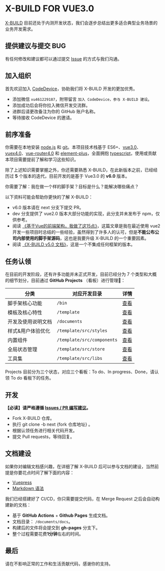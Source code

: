 # X-BUILD FOR VUE3.0

[X-BUILD](https://github.com/code-device/x-build) 目前还处于内测开发状态，我们会逐步总结出更多适合典型业务场景的业务开发需求。

## 提供建议与提交 BUG

有任何修改和建议都可以通过提交 [Issue](https://github.com/code-device/x-build/issues) 的方式与我们沟通。

## 加入组织

首先欢迎加入 [CodeDevice](https://github.com/code-device)，协助我们将 X-BUILD 开发的更加优秀。

- 添加微信 `xu461229187`，附带留言 `加入 CodeDevice，参与 X-BUILD 建设`。
- 添加成功后会将你拉入微信开发交流群。
- 进群后请更改备注为你的 GitHub 账户名称。
- 等待接收 CodeDevice 的邀请。

## 前序准备

你需要在本地安装 [node.js](https://nodejs.org/en/) 和 [git](https://git-scm.com/)。本项目技术栈基于 ES6+、[vue3.0](https://v3.cn.vuejs.org/)、[vuex4.0](https://next.vuex.vuejs.org/)、[vue-router4.0](https://next.router.vuejs.org/zh/index.html) 和 [element-plus](https://element-plus.gitee.io/#/zh-CN)，全面拥抱 [typescript](https://www.tslang.cn/index.html)，使用或贡献本项目需要提前了解和学习这些知识。

除了上述知识需要掌握之外，你还需要熟悉 X-BUILD，在此新版本之前，已经经历过 **5** 个版本的迭代，目前开发的是基于 Vue3.0 的 **v6.0** 版本。

你需要了解：我在做一个样的脚手架？目标是什么？能解决哪些痛点？

以下资料可能会帮助你更快的了解 X-BUILD：

- v6.0 版本请在 next 分支下提交 PR。
- dev 分支提供了 vue2.0 版本大部分功能的实现，此分支并未发布于 npm，仅供参考。
- 阅读 [《基于Vue的前端架构，我做了这15点》](https://juejin.cn/post/6901466994478940168)，这篇文章是我在最近使用 vue2 开发一些项目时总结的一些经验，虽然得到了许多人的认可，但是**不能公布公司内部使用的脚手架源码**，这也是我要升级 X-BUILD 的一个重要因素。
- 阅读 [《X-BUILD v5.0 文档》](https://codexu.github.io/)，这是一个不集成任何框架的版本。

## 任务认领

在目前的开发阶段，还有许多功能并未正式开发，目前已经分为 7 个类型和大概的细节划分，目前通过 **GitHub Projects** （看板）进行管理：

| 分类 | 对应开发目录 | 详情 |
| --- | --- | --- |
| 脚手架核心功能 | `/bin` | [查看](https://github.com/code-device/x-build/projects/2) |
| 模板及核心特性 | `/template` | [查看](https://github.com/code-device/x-build/projects/5) |
| 开发及使用说明文档 | `/documents` | [查看](https://github.com/code-device/x-build/projects/4) |
| 样式&用户体验优化 | `/template/src/styles` | [查看](https://github.com/code-device/x-build/projects/7) |
| 内置组件 | `/template/src/components` | [查看](https://github.com/code-device/x-build/projects/6) |
| 全局状态管理 | `/template/src/store` | [查看](https://github.com/code-device/x-build/projects/8) |
| 工具集 | `/template/src/libs` | [查看](https://github.com/code-device/x-build/projects/9) |

Projects 目前分为三个状态，对应三个看板：To do、In progress、Done，请认领 To do 看板下的任务。

## 开发

**【必读】请严格遵循 [Issues / PR 编写建议](https://github.com/code-device/x-build/issues/25)。**

- Fork X-BUILD 仓库。
- 执行 git clone -b next {fork 仓库地址} 。
- 根据认领任务进行相关代码开发。
- 提交 Pull requests，等待回复。

## 文档建设

如果你对编辑文档感兴趣，在详细了解 X-BUILD 后可以参与文档的建设，当然前提是你要花点时间了解下面的内容：

- [Vuepress](https://vuepress.vuejs.org/zh/)
- [Markdown 语法](https://www.runoob.com/markdown/md-tutorial.html)

我们已经搭建好了 CI/CD，你只需要提交代码，在 Merge Request 之后会自动构建新的文档：

- 基于 **GitHub Actions** + **Github Pages** 生成文档。
- 文档目录： `/documents/docs`。
- 构建后的文件将会提交到 **gh-pages** 分支下。
- 整个过程需要花费**1分钟**左右的时间。

## 最后

请在不影响正常的工作和生活贡献代码，感谢你的支持。
